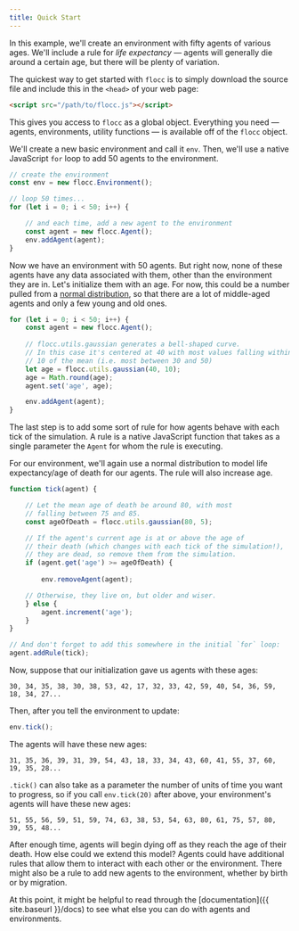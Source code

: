 ```yaml
---
title: Quick Start
---
```


In this example, we'll create an environment with fifty agents of various ages. We'll include a rule for _life expectancy_ &mdash; agents will generally die around a certain age, but there will be plenty of variation.

The quickest way to get started with `flocc` is to simply download the source file and include this in the `<head>` of your web page:

```html
<script src="/path/to/flocc.js"></script>
```

This gives you access to `flocc` as a global object. Everything you need &mdash; agents, environments, utility functions &mdash; is available off of the `flocc` object. 

We'll create a new basic environment and call it `env`. Then, we'll use a native JavaScript `for` loop to add 50 agents to the environment.

```js
// create the environment
const env = new flocc.Environment();

// loop 50 times...
for (let i = 0; i < 50; i++) {

    // and each time, add a new agent to the environment
    const agent = new flocc.Agent();
    env.addAgent(agent);
}
```

Now we have an environment with 50 agents. But right now, none of these agents have any data associated with them, other than the environment they are in. Let's initialize them with an age. For now, this could be a number pulled from a [normal distribution](https://en.wikipedia.org/wiki/Normal_distribution), so that there are a lot of middle-aged agents and only a few young and old ones.

```js
for (let i = 0; i < 50; i++) {
    const agent = new flocc.Agent();
    
    // flocc.utils.gaussian generates a bell-shaped curve.
    // In this case it's centered at 40 with most values falling within
    // 10 of the mean (i.e. most between 30 and 50)
    let age = flocc.utils.gaussian(40, 10);
    age = Math.round(age);
    agent.set('age', age);

    env.addAgent(agent);
}
```

The last step is to add some sort of rule for how agents behave with each tick of the simulation. A rule is a native JavaScript function that takes as a single parameter the `Agent` for whom the rule is executing.

For our environment, we'll again use a normal distribution to model life expectancy/age of death for our agents. The rule will also increase age.

```js
function tick(agent) {

    // Let the mean age of death be around 80, with most
    // falling between 75 and 85.
    const ageOfDeath = flocc.utils.gaussian(80, 5);

    // If the agent's current age is at or above the age of
    // their death (which changes with each tick of the simulation!),
    // they are dead, so remove them from the simulation.
    if (agent.get('age') >= ageOfDeath) {
        
        env.removeAgent(agent);

    // Otherwise, they live on, but older and wiser.
    } else {
        agent.increment('age');
    }
}

// And don't forget to add this somewhere in the initial `for` loop:
agent.addRule(tick);
```

Now, suppose that our initialization gave us agents with these ages:

```
30, 34, 35, 38, 30, 38, 53, 42, 17, 32, 33, 42, 59, 40, 54, 36, 59, 18, 34, 27...
```

Then, after you tell the environment to update:

```js
env.tick();
```

The agents will have these new ages:

```
31, 35, 36, 39, 31, 39, 54, 43, 18, 33, 34, 43, 60, 41, 55, 37, 60, 19, 35, 28...
```

`.tick()` can also take as a parameter the number of units of time you want to progress, so if you call `env.tick(20)` after above, your environment's agents will have these new ages:

```
51, 55, 56, 59, 51, 59, 74, 63, 38, 53, 54, 63, 80, 61, 75, 57, 80, 39, 55, 48...
```

After enough time, agents will begin dying off as they reach the age of their death. How else could we extend this model? Agents could have additional rules that allow them to interact with each other or the environment. There might also be a rule to add new agents to the environment, whether by birth or by migration.

At this point, it might be helpful to read through the [documentation]({{ site.baseurl }}/docs) to see what else you can do with agents and environments.
